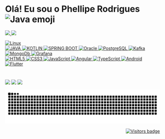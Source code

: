 # Olá! Eu sou o Phellipe Rodrigues <img width="30" src="https://emojis.slackmojis.com/emojis/images/1494533524/2240/programmer.gif?1494533524" alt="Java emoji" />

 <div>
  <a href="https://github.com/phelliperodrigues">
  <img height="180em" src="https://github-readme-stats-sigma-five.vercel.app/api?username=phelliperodrigues&show_icons=true&theme=dracula&include_all_commits=true&count_private=true"/>
  <img height="180em" src="https://github-readme-stats-sigma-five.vercel.app/api/top-langs/?username=phelliperodrigues&layout=compact&langs_count=7&theme=dracula"/>
</div>


<div style="display: flex"><br>

![Linux](https://img.shields.io/badge/linux-FCC624.svg?style=for-the-badge&logo=linux&logoColor=white) 
<br/>
![JAVA](https://img.shields.io/badge/java-%23E34F26.svg?style=for-the-badge&logo=java&logoColor=white) 
![KOTLIN](https://img.shields.io/badge/kotlin-0095D5.svg?style=for-the-badge&logo=kotlin&logoColor=white) 
![SPRING BOOT](https://img.shields.io/badge/spring%20boot-6DB33F.svg?style=for-the-badge&logo=springboot&logoColor=white) 
![Oracle](https://img.shields.io/badge/oracle-F80000.svg?style=for-the-badge&logo=oracle&logoColor=white)
![PostgreSQL](https://img.shields.io/badge/postgresql-4169E1.svg?style=for-the-badge&logo=postgresql&logoColor=white)
![Kafka](https://img.shields.io/badge/apache%20kafka-231F20.svg?style=for-the-badge&logo=apachekafka&logoColor=white)
![MongoDb](https://img.shields.io/badge/mongodb-47A248.svg?style=for-the-badge&logo=mongodb&logoColor=white)
![Grafana](https://img.shields.io/badge/grafana-F46800.svg?style=for-the-badge&logo=grafana&logoColor=white)
<br/>
![HTML5](https://img.shields.io/badge/html5-%23E34F26.svg?style=for-the-badge&logo=html5&logoColor=white) 
![CSS3](https://img.shields.io/badge/css3-%231572B6.svg?style=for-the-badge&logo=css3&logoColor=white) 
![JavaScript](https://img.shields.io/badge/javascript-%23323330.svg?style=for-the-badge&logo=javascript&logoColor=%23F7DF1E) 
![Angular](https://img.shields.io/badge/angular-DD0031.svg?style=for-the-badge&logo=angular&logoColor=white) 
![TypeScript](https://img.shields.io/badge/typescript-3178C6.svg?style=for-the-badge&logo=typescript&logoColor=white)
![Android](https://img.shields.io/badge/android-3DDC84.svg?style=for-the-badge&logo=android&logoColor=white)
![Flutter](https://img.shields.io/badge/flutter-02569B.svg?style=for-the-badge&logo=flutter&logoColor=white) 
</div>
</div>
  
  ##

<div> 
  <a href="https://phelliperodrigues.dev" target="_blank"><img src="https://img.shields.io/badge/-website-%230077B5?style=for-the-badge&logo=aiohttp&logoColor=white" target="_blank"></a> 
  <a href = "mailto:phelliperodrigues.dev@gmail.com"><img src="https://img.shields.io/badge/-Gmail-%23333?style=for-the-badge&logo=gmail&logoColor=white" target="_blank"></a>
  <a href="https://www.linkedin.com/in/phelliperodrigues" target="_blank"><img src="https://img.shields.io/badge/-LinkedIn-%230077B5?style=for-the-badge&logo=linkedin&logoColor=white" target="_blank"></a> 
 
 ![Snake animation](https://github.com/phelliperodrigues/phelliperodrigues/blob/output/github-contribution-grid-snake.svg)
 
</div>


<div align="right">
  <a href="https://badges.pufler.dev">
      <img src="https://komarev.com/ghpvc/?username=phelliperodrigues" alt="Visitors badge" />
   </a>
</div>
